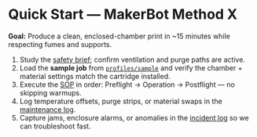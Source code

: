 # Quick Start — MakerBot Method X

**Goal:** Produce a clean, enclosed-chamber print in ~15 minutes while respecting fumes and supports.

1. Study the [safety brief](./safety.md); confirm ventilation and purge paths are active.
2. Load the **sample job** from [`profiles/sample`](./profiles/sample/) and verify the chamber + material settings match the cartridge installed.
3. Execute the [SOP](./sop.md) in order: Preflight → Operation → Postflight — no skipping warmups.
4. Log temperature offsets, purge strips, or material swaps in the [maintenance log](./logs/maintenance-log.csv).
5. Capture jams, enclosure alarms, or anomalies in the [incident log](./logs/incident-log.csv) so we can troubleshoot fast.
